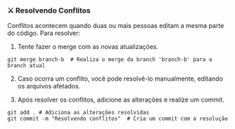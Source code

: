### ⚔️ **Resolvendo Conflitos**

Conflitos acontecem quando duas ou mais pessoas editam a mesma parte do código. Para resolver:

1. Tente fazer o merge com as novas atualizações.

```
git merge branch-b  # Realiza o merge da branch 'branch-b' para a branch atual 
```
2. Caso ocorra um conflito, você pode resolvê-lo manualmente, editando os arquivos afetados.

3. Após resolver os conflitos, adicione as alterações e realize um commit.

```
git add . # Adiciona as alterações resolvidas
git commit -m "Resolvendo conflitos"  # Cria um commit com a resolução
```

